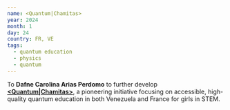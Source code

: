 ```yaml
---
name: <Quantum|Chamitas>
year: 2024
month: 1
day: 24
country: FR, VE
tags:
  - quantum education
  - physics
  - quantum
---
```

To **Dafne Carolina Arias Perdomo** to further develop **[<Quantum|Chamitas>](https://drcarolinaperdomo.com/empowering-young-venezuelan-girls-in-quantum-education/)**, a pioneering initiative focusing on accessible, high-quality quantum education in both Venezuela and France for girls in STEM.
